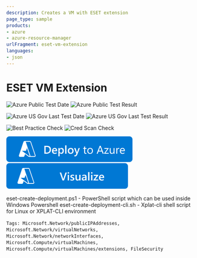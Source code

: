 ```yaml
---
description: Creates a VM with ESET extension
page_type: sample
products:
- azure
- azure-resource-manager
urlFragment: eset-vm-extension
languages:
- json
---
```

# ESET VM Extension

![Azure Public Test Date](https://azurequickstartsservice.blob.core.windows.net/badges/demos/eset-vm-extension/PublicLastTestDate.svg)
![Azure Public Test Result](https://azurequickstartsservice.blob.core.windows.net/badges/demos/eset-vm-extension/PublicDeployment.svg)

![Azure US Gov Last Test Date](https://azurequickstartsservice.blob.core.windows.net/badges/demos/eset-vm-extension/FairfaxLastTestDate.svg)
![Azure US Gov Last Test Result](https://azurequickstartsservice.blob.core.windows.net/badges/demos/eset-vm-extension/FairfaxDeployment.svg)

![Best Practice Check](https://azurequickstartsservice.blob.core.windows.net/badges/demos/eset-vm-extension/BestPracticeResult.svg)
![Cred Scan Check](https://azurequickstartsservice.blob.core.windows.net/badges/demos/eset-vm-extension/CredScanResult.svg)

[![Deploy To Azure](https://raw.githubusercontent.com/Azure/azure-quickstart-templates/master/1-CONTRIBUTION-GUIDE/images/deploytoazure.svg?sanitize=true)](https://portal.azure.com/#create/Microsoft.Template/uri/https%3A%2F%2Fraw.githubusercontent.com%2FAzure%2Fazure-quickstart-templates%2Fmaster%2Fdemos%2Feset-vm-extension%2Fazuredeploy.json)  [![Visualize](https://raw.githubusercontent.com/Azure/azure-quickstart-templates/master/1-CONTRIBUTION-GUIDE/images/visualizebutton.svg?sanitize=true)](http://armviz.io/#/?load=https%3A%2F%2Fraw.githubusercontent.com%2FAzure%2Fazure-quickstart-templates%2Fmaster%2Fdemos%2Feset-vm-extension%2Fazuredeploy.json)

eset-create-deployment.ps1 - PowerShell script which can be used inside Windows Powershell
eset-create-deployment-cli.sh - Xplat-cli  shell script for Linux or XPLAT-CLI environment

`Tags: Microsoft.Network/publicIPAddresses, Microsoft.Network/virtualNetworks, Microsoft.Network/networkInterfaces, Microsoft.Compute/virtualMachines, Microsoft.Compute/virtualMachines/extensions, FileSecurity`
